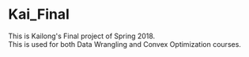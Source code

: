# Kai_Final
This is Kailong's Final project of Spring 2018.  
This is used for both Data Wrangling and Convex Optimization courses. 